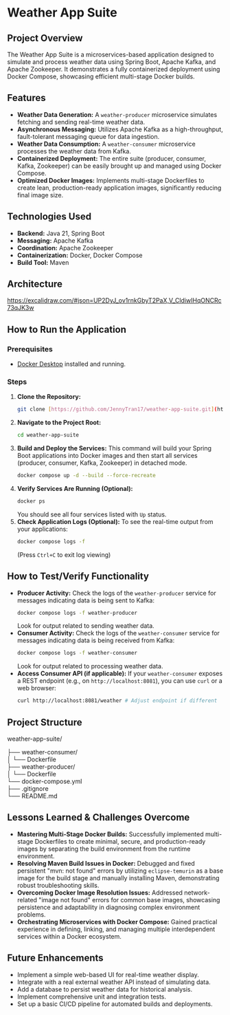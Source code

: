 # Weather App Suite

## Project Overview
The Weather App Suite is a microservices-based application designed to simulate and process weather data using Spring Boot, Apache Kafka, and Apache Zookeeper. It demonstrates a fully containerized deployment using Docker Compose, showcasing efficient multi-stage Docker builds.

## Features
* **Weather Data Generation:** A `weather-producer` microservice simulates fetching and sending real-time weather data.
* **Asynchronous Messaging:** Utilizes Apache Kafka as a high-throughput, fault-tolerant messaging queue for data ingestion.
* **Weather Data Consumption:** A `weather-consumer` microservice processes the weather data from Kafka.
* **Containerized Deployment:** The entire suite (producer, consumer, Kafka, Zookeeper) can be easily brought up and managed using Docker Compose.
* **Optimized Docker Images:** Implements multi-stage Dockerfiles to create lean, production-ready application images, significantly reducing final image size.

## Technologies Used
* **Backend:** Java 21, Spring Boot
* **Messaging:** Apache Kafka
* **Coordination:** Apache Zookeeper
* **Containerization:** Docker, Docker Compose
* **Build Tool:** Maven

## Architecture
https://excalidraw.com/#json=UP2DyJ_ov1rnkGbyT2PaX,V_CldiwIHqONCRc73qJK3w

## How to Run the Application

### Prerequisites
* [Docker Desktop](https://www.docker.com/products/docker-desktop/) installed and running.

### Steps
1.  **Clone the Repository:**
    ```bash
    git clone [https://github.com/JennyTran17/weather-app-suite.git](https://github.com/JennyTran17/weather-app-suite.git)
    ```
2.  **Navigate to the Project Root:**
    ```bash
    cd weather-app-suite
    ```
3.  **Build and Deploy the Services:**
    This command will build your Spring Boot applications into Docker images and then start all services (producer, consumer, Kafka, Zookeeper) in detached mode.
    ```bash
    docker compose up -d --build --force-recreate
    ```
4.  **Verify Services Are Running (Optional):**
    ```bash
    docker ps
    ```
    You should see all four services listed with `Up` status.
5.  **Check Application Logs (Optional):**
    To see the real-time output from your applications:
    ```bash
    docker compose logs -f
    ```
    (Press `Ctrl+C` to exit log viewing)

## How to Test/Verify Functionality
* **Producer Activity:** Check the logs of the `weather-producer` service for messages indicating data is being sent to Kafka:
    ```bash
    docker compose logs -f weather-producer
    ```
  Look for output related to sending weather data.
* **Consumer Activity:** Check the logs of the `weather-consumer` service for messages indicating data is being received from Kafka:
    ```bash
    docker compose logs -f weather-consumer
    ```
  Look for output related to processing weather data.
* **Access Consumer API (if applicable):** If your `weather-consumer` exposes a REST endpoint (e.g., on `http://localhost:8081`), you can use `curl` or a web browser:
    ```bash
    curl http://localhost:8081/weather # Adjust endpoint if different
    ```

## Project Structure
weather-app-suite/

├── weather-consumer/         
│   └── Dockerfile            
├── weather-producer/         
│   └── Dockerfile            
└── docker-compose.yml        
├── .gitignore                
└── README.md

## Lessons Learned & Challenges Overcome
* **Mastering Multi-Stage Docker Builds:** Successfully implemented multi-stage Dockerfiles to create minimal, secure, and production-ready images by separating the build environment from the runtime environment.
* **Resolving Maven Build Issues in Docker:** Debugged and fixed persistent "mvn: not found" errors by utilizing `eclipse-temurin` as a base image for the build stage and manually installing Maven, demonstrating robust troubleshooting skills.
* **Overcoming Docker Image Resolution Issues:** Addressed network-related "image not found" errors for common base images, showcasing persistence and adaptability in diagnosing complex environment problems.
* **Orchestrating Microservices with Docker Compose:** Gained practical experience in defining, linking, and managing multiple interdependent services within a Docker ecosystem.

## Future Enhancements
* Implement a simple web-based UI for real-time weather display.
* Integrate with a real external weather API instead of simulating data.
* Add a database to persist weather data for historical analysis.
* Implement comprehensive unit and integration tests.
* Set up a basic CI/CD pipeline for automated builds and deployments.